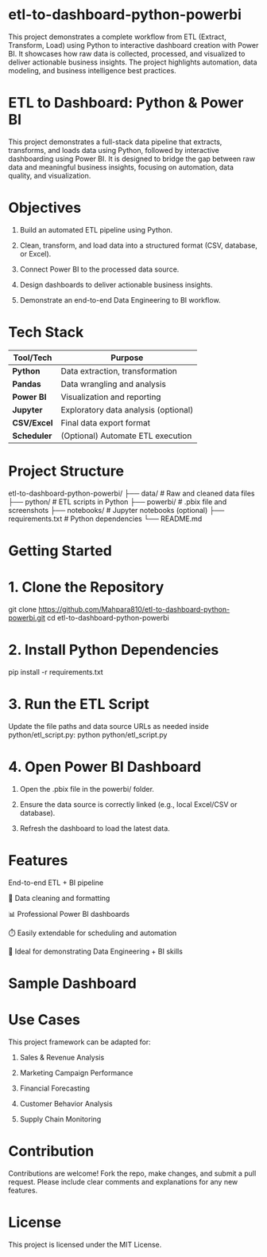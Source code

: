 # etl-to-dashboard-python-powerbi
This project demonstrates a complete workflow from ETL (Extract, Transform, Load) using Python to interactive dashboard creation with Power BI. It showcases how raw data is collected, processed, and visualized to deliver actionable business insights. The project highlights automation, data modeling, and business intelligence best practices.
# ETL to Dashboard: Python & Power BI
This project demonstrates a full-stack data pipeline that extracts, transforms, and loads data using Python, followed by interactive dashboarding using Power BI. It is designed to bridge the gap between raw data and meaningful business insights, focusing on automation, data quality, and visualization.
#  Objectives
1. Build an automated ETL pipeline using Python.

2. Clean, transform, and load data into a structured format (CSV, database, or Excel).

3. Connect Power BI to the processed data source.

4. Design dashboards to deliver actionable business insights.

5. Demonstrate an end-to-end Data Engineering to BI workflow.
# Tech Stack
| Tool/Tech       | Purpose                             |
|-----------------|-------------------------------------|
| **Python**      | Data extraction, transformation     |
| **Pandas**      | Data wrangling and analysis         |
| **Power BI**    | Visualization and reporting         |
| **Jupyter**     | Exploratory data analysis (optional)|
| **CSV/Excel**   | Final data export format            |
| **Scheduler**   | (Optional) Automate ETL execution   |

# Project Structure
etl-to-dashboard-python-powerbi/
├── data/                  # Raw and cleaned data files
├── python/                # ETL scripts in Python
├── powerbi/               # .pbix file and screenshots
├── notebooks/             # Jupyter notebooks (optional)
├── requirements.txt       # Python dependencies
└── README.md
# Getting Started
# 1. Clone the Repository
git clone https://github.com/Mahpara810/etl-to-dashboard-python-powerbi.git
cd etl-to-dashboard-python-powerbi
# 2. Install Python Dependencies
pip install -r requirements.txt
# 3. Run the ETL Script
Update the file paths and data source URLs as needed inside python/etl_script.py:
python python/etl_script.py
# 4. Open Power BI Dashboard
1. Open the .pbix file in the powerbi/ folder.

2. Ensure the data source is correctly linked (e.g., local Excel/CSV or database).

3. Refresh the dashboard to load the latest data.
# Features
End-to-end ETL + BI pipeline

🧹 Data cleaning and formatting

📊 Professional Power BI dashboards

⏱️ Easily extendable for scheduling and automation

🧪 Ideal for demonstrating Data Engineering + BI skills
# Sample Dashboard
# Use Cases
This project framework can be adapted for:

1. Sales & Revenue Analysis

2. Marketing Campaign Performance

3. Financial Forecasting

4. Customer Behavior Analysis

5. Supply Chain Monitoring
# Contribution
Contributions are welcome! Fork the repo, make changes, and submit a pull request. Please include clear comments and explanations for any new features.
# License
This project is licensed under the MIT License.






